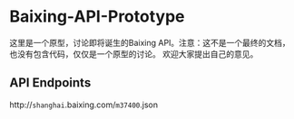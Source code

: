 Baixing-API-Prototype
=====================

这里是一个原型，讨论即将诞生的Baixing API。注意：这不是一个最终的文档，也没有包含代码，仅仅是一个原型的讨论。
欢迎大家提出自己的意见。

API Endpoints
-------------

http://`shanghai`.baixing.com/`m37400`.json
